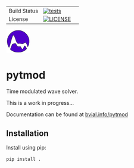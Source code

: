 

<!-- start badges -->

|  |  | |
|-----------|-----------------|-----------------|
| Build Status | [![tests](https://img.shields.io/github/actions/workflow/status/benvial/pytmod/test.yml?label=tests&style=for-the-badge)](https://github.com/benvial/pytmod/actions) | |
| License | [![LICENSE](https://img.shields.io/badge/license-GPLv3-blue?color=aec2ff&logo=open-access&logoColor=aec2ff&style=for-the-badge)](https://github.com/benvial/pytmod/blob/main/LICENSE.txt) | |


<!-- end badges -->

![](doc/_static/pytmod-small.png)


# pytmod

Time modulated wave solver. 

This is a work in progress...

Documentation can be found at [bvial.info/pytmod](https://bvial.info/pytmod)


## Installation

Install using pip:

```bash
pip install .
```
